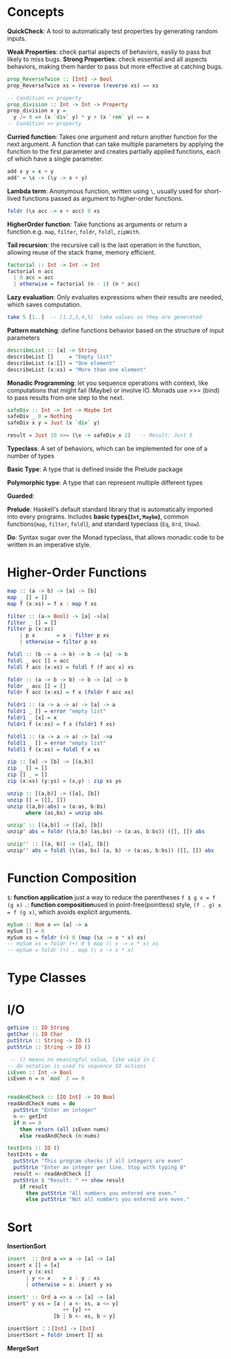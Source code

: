 # Concepts
**QuickCheck**: A tool to automatically test properties by generating random inputs.

**Weak Properties**: check partial aspects of behaviors, easliy to pass but likely to miss bugs.
**Strong Properties**: check essential and all aspects behaviors, making them harder to pass but more effective at catching bugs.
```haskell
prop_ReverseTwice :: [Int] -> Bool
prop_ReverseTwice xs = reverse (reverse xs) == xs

-- Condition => property
prop_division :: Int -> Int -> Property
prop_division x y =
  y /= 0 => (x `div` y) * y + (x `rem` y) == x
-- Condition => property
```

**Curried function**: Takes one argument and return another function for the next argument.
A function that can take multiple parameters by applying the function
to the first parameter and creates partially applied functions, each of which have a single
parameter.
```haskell
add x y = x + y
add' = \x -> (\y -> x + y)
```

**Lambda term**: Anonymous function, written using `\`, usually used for short-lived functions passed as argument to higher-order functions.
```haskell
foldr (\x acc -> x + acc) 0 xs
```

**HigherOrder function**: Take functions as arguments or return a function.e.g. `map`, `filter`, `foldr`, `foldl`, `zipWith`.

**Tail recursion**: the recursive call is the last operation in the function, allowing reuse of the stack frame, memory efficient.
```haskell
factorial :: Int -> Int -> Int
factorial n acc
  | 0 acc = acc
  | otherwise = factorial (n - 1) (n * acc)
```

**Lazy evaluation**: Only evaluates expressions when their results are needed, which saves computation.
```haskell
take 5 [1..]  -- [1,2,3,4,5]  take values as they are generated
```

**Pattern matching**: define functions behavior based on the structure of input parameters
```haskell
describeList :: [a] -> String
describeList []     = "Empty list"
describeList (x:[]) = "One element"
describeList (x:xs) = "More than one element"
```

**Monadic Programming**: let you sequence operations with context, like computations that might fail (Maybe) or involve IO. Monads use >>= (bind) to pass results from one step to the next.
```haskell
safeDiv :: Int -> Int -> Maybe Int
safeDiv _ 0 = Nothing
safeDiv x y = Just (x `div` y)

result = Just 10 >>= (\x -> safeDiv x 2)   -- Result: Just 5
```

**Typeclass**: A set of behaviors, which can be implemented for one of a number of types

**Basic Type**: A type that is defined inside the Prelude package

**Polymorphic type**: A type that can represent multiple different types

**Guarded**:

**Prelude**:  Haskell's default standard library that is automatically imported into every programs. Includes **basic types(`Int`, `Maybe`)**, common functions(`map`, `filter`, `foldl`), and standard typeclass (`Eq`, `Ord`, `Show`).

**Do**: Syntax sugar over the Monad typeclass, that allows monadic code to be written in an
imperative style.

# Higher-Order Functions
```haskell
map :: (a -> b) -> [a] -> [b]
map _ [] = []
map f (x:xs) = f x : map f xs

filter :: (a-> Bool) -> [a] ->[a]
filter _ [] = []
filter p (x:xs)
    | p x       = x : filter p xs
    | otherwise = filter p xs

foldl :: (b -> a -> b) -> b -> [a] -> b
foldl _ acc [] = acc
foldl f acc (x:xs) = foldl f (f acc x) xs

foldr :: (a -> b -> b) -> b -> [a] -> b
foldr _ acc [] = []
foldr f acc (x:xs) = f x (foldr f acc xs)

foldr1 :: (a -> a -> a) -> [a] -> a
foldr1 _ [] = error "empty list"
foldr1 _ [x] = x
foldr1 f (x:xs) = f x (foldr1 f xs)

foldl1 :: (a -> a -> a) -> [a] ->a
foldl1 _ [] = error "empty list"
foldl1 f (x:xs) = foldl f x xs

zip :: [a] -> [b] -> [(a,b)]
zip _ [] = []
zip [] _ = []
zip (x:xs) (y:ys) = (x,y) : zip xs ys

unzip :: [(a,b)] -> ([a], [b])
unzip [] = ([], [])
unzip ((a,b):abs) = (a:as, b:bs)
      where (as,bs) = unzip abs

unzip' :: [(a,b)] -> ([a], [b])
unzip' abs = foldr (\(a,b) (as,bs) -> (a:as, b:bs)) ([], []) abs

unzip'' :: [(a, b)] -> ([a], [b])
unzip'' abs = foldl (\(as, bs) (a, b) -> (a:as, b:bs)) ([], []) abs
``` 

# Function Composition
`$`: **function application** just a way to reduce the parentheses `f $ g x = f (g x)`
`.`: **function composition**used in point-free(pointless) style, `(f . g) x = f (g x)`, which avoids explicit arguments.
```haskell
mySum :: Num a => [a] -> a
mySum [] = 0
mySum xs = foldr (+) 0 (map (\x -> x * x) xs)
-- mySum xs = foldr (+) 0 $ map (\ x -> x * x) xs
-- mySum = foldr (+) . map (\ x -> x * x)
```

# Type Classes



# I/O 
```haskell
getLine :: IO String 
getChar :: IO Char
putStrLn :: String -> IO ()
putStrLn :: String -> IO ()

 -- () means no meaningful value, like void in C
-- do notation is used to sequence IO actions
isEven :: Int -> Bool
isEven n = n `mod` 2 == 0


readAndCheck :: [IO Int] -> IO Bool
readAndCheck nums = do
  putStrLn "Enter an integer"
  n <- getInt
  if n == 0
    then return (all isEven nums)
    else readAndCheck (n:nums)

testInts :: IO ()
testInts = do
  putStrLn "This program checks if all integers are even"
  putStrLn "Enter an integer per line. Stop with typing 0"
  result <- readAndCheck []
  putStrLn $ "Result: " ++ show result
    if result
      then putStrLn "All numbers you entered are even."
      else putStrLn "Not all numbers you entered are even."
```



# Sort
**InsertionSort**
```haskell
insert  :: Ord a => a -> [a] -> [a]
insert x [] = [x]
insert y (x:xs) 
      | y <= x    = x : y : xs
      | otherwise = x: insert y xs

insert' :: Ord a => a -> [a] -> [a]
insert' y xs = [a | a <- xs, a <= y]
                  ++ [y] ++
               [b | b <- xs, b > y]

insertSort ：：[Int] -> [Int]
insertSort = foldr insert [] xs
```

**MergeSort**
```haskell
```


